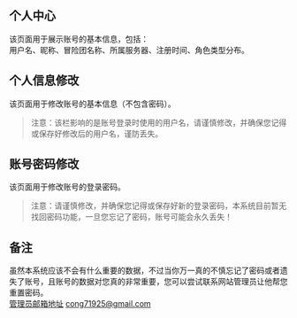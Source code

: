 ## 个人中心
该页面用于展示账号的基本信息，包括：  
用户名、昵称、冒险团名称、所属服务器、注册时间、角色类型分布。

## 个人信息修改 
该页面用于修改账号的基本信息（不包含密码）。  
> 注意：该栏影响的是账号登录时使用的用户名，请谨慎修改，并确保您记得或保存好修改后的用户名，谨防丢失。

## 账号密码修改
该页面用于修改账号的登录密码。
> 注意：请谨慎修改，并确保您记得或保存好新的登录密码，本系统目前暂无找回密码功能，一旦您忘记了密码，账号可能会永久丢失！

## 备注
虽然本系统应该不会有什么重要的数据，不过当你万一真的不慎忘记了密码或者遗失了账号，且账号的数据对您真的非常重要，您可以尝试联系网站管理员让他帮您重置密码。  
[管理员邮箱地址](mailto:cong71925@gmail.com) cong71925@gmail.com